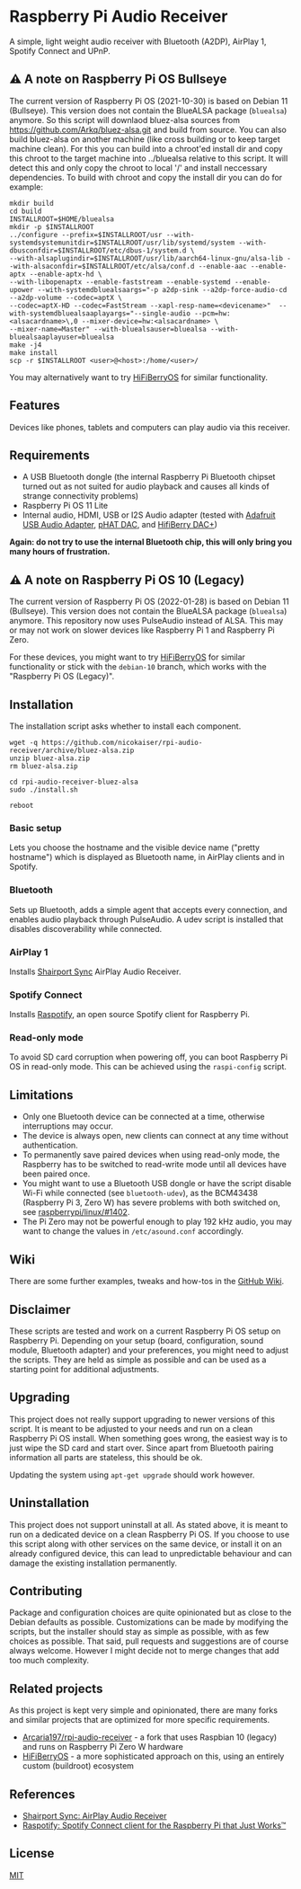 # Raspberry Pi Audio Receiver

A simple, light weight audio receiver with Bluetooth (A2DP), AirPlay 1, Spotify Connect and UPnP.

## ⚠️ A note on Raspberry Pi OS Bullseye

The current version of Raspberry Pi OS (2021-10-30) is based on Debian 11 (Bullseye). This version does not contain the BlueALSA package (`bluealsa`) anymore. So this script will downlaod bluez-alsa sources from https://github.com/Arkq/bluez-alsa.git and build from source. You can also build bluez-alsa on another machine (like cross building or to keep target machine clean). For this you can build into a chroot'ed install dir and copy this chroot to the target machine into ../bluealsa relative to this script. It will detect this and only copy the chroot to local '/' and install neccessary dependencies. To build with chroot and copy the install dir you can do for example:

    mkdir build
    cd build
    INSTALLROOT=$HOME/bluealsa
    mkdir -p $INSTALLROOT
    ../configure --prefix=$INSTALLROOT/usr --with-systemdsystemunitdir=$INSTALLROOT/usr/lib/systemd/system --with-dbusconfdir=$INSTALLROOT/etc/dbus-1/system.d \
    --with-alsaplugindir=$INSTALLROOT/usr/lib/aarch64-linux-gnu/alsa-lib --with-alsaconfdir=$INSTALLROOT/etc/alsa/conf.d --enable-aac --enable-aptx --enable-aptx-hd \
    --with-libopenaptx --enable-faststream --enable-systemd --enable-upower --with-systemdbluealsaargs="-p a2dp-sink --a2dp-force-audio-cd --a2dp-volume --codec=aptX \
    --codec=aptX-HD --codec=FastStream --xapl-resp-name=<devicename>"  --with-systemdbluealsaaplayargs="--single-audio --pcm=hw:<alsacardname>\,0 --mixer-device=hw:<alsacardname> \
    --mixer-name=Master" --with-bluealsauser=bluealsa --with-bluealsaaplayuser=bluealsa
    make -j4
    make install
    scp -r $INSTALLROOT <user>@<host>:/home/<user>/

You may alternatively want to try [HiFiBerryOS](https://github.com/hifiberry/hifiberry-os/) for similar functionality.

## Features

Devices like phones, tablets and computers can play audio via this receiver.

## Requirements

- A USB Bluetooth dongle (the internal Raspberry Pi Bluetooth chipset turned out as not suited for audio playback and causes all kinds of strange connectivity problems)
- Raspberry Pi OS 11 Lite
- Internal audio, HDMI, USB or I2S Audio adapter (tested with [Adafruit USB Audio Adapter](https://www.adafruit.com/product/1475),  [pHAT DAC](https://shop.pimoroni.de/products/phat-dac), and [HifiBerry DAC+](https://www.hifiberry.com/products/dacplus/))

**Again: do not try to use the internal Bluetooth chip, this will only bring you many hours of frustration.**

## ⚠️ A note on Raspberry Pi OS 10 (Legacy)

The current version of Raspberry Pi OS (2022-01-28) is based on Debian 11 (Bullseye). This version does not contain the BlueALSA package (`bluealsa`) anymore. This repository now uses PulseAudio instead of ALSA. This may or may not work on slower devices like Raspberry Pi 1 and Raspberry Pi Zero.

For these devices, you might want to try [HiFiBerryOS](https://github.com/hifiberry/hifiberry-os/) for similar functionality or stick with the `debian-10` branch, which works with the "Raspberry Pi OS (Legacy)".

## Installation

The installation script asks whether to install each component.

    wget -q https://github.com/nicokaiser/rpi-audio-receiver/archive/bluez-alsa.zip
    unzip bluez-alsa.zip
    rm bluez-alsa.zip

    cd rpi-audio-receiver-bluez-alsa
    sudo ./install.sh

    reboot

### Basic setup

Lets you choose the hostname and the visible device name ("pretty hostname") which is displayed as Bluetooth name, in AirPlay clients and in Spotify.

### Bluetooth

Sets up Bluetooth, adds a simple agent that accepts every connection, and enables audio playback through PulseAudio. A udev script is installed that disables discoverability while connected.

### AirPlay 1

Installs [Shairport Sync](https://github.com/mikebrady/shairport-sync) AirPlay Audio Receiver.

### Spotify Connect

Installs [Raspotify](https://github.com/dtcooper/raspotify), an open source Spotify client for Raspberry Pi.

### Read-only mode

To avoid SD card corruption when powering off, you can boot Raspberry Pi OS in read-only mode. This can be achieved using the `raspi-config` script.

## Limitations

- Only one Bluetooth device can be connected at a time, otherwise interruptions may occur.
- The device is always open, new clients can connect at any time without authentication.
- To permanently save paired devices when using read-only mode, the Raspberry has to be switched to read-write mode until all devices have been paired once.
- You might want to use a Bluetooth USB dongle or have the script disable Wi-Fi while connected (see `bluetooth-udev`), as the BCM43438 (Raspberry Pi 3, Zero W) has severe problems with both switched on, see [raspberrypi/linux/#1402](https://github.com/raspberrypi/linux/issues/1402).
- The Pi Zero may not be powerful enough to play 192 kHz audio, you may want to change the values in `/etc/asound.conf` accordingly.

## Wiki

There are some further examples, tweaks and how-tos in the [GitHub Wiki](https://github.com/nicokaiser/rpi-audio-receiver/wiki).

## Disclaimer

These scripts are tested and work on a current Raspberry Pi OS setup on Raspberry Pi. Depending on your setup (board, configuration, sound module, Bluetooth adapter) and your preferences, you might need to adjust the scripts. They are held as simple as possible and can be used as a starting point for additional adjustments.

## Upgrading

This project does not really support upgrading to newer versions of this script. It is meant to be adjusted to your needs and run on a clean Raspberry Pi OS install. When something goes wrong, the easiest way is to just wipe the SD card and start over. Since apart from Bluetooth pairing information all parts are stateless, this should be ok.

Updating the system using `apt-get upgrade` should work however.

## Uninstallation

This project does not support uninstall at all. As stated above, it is meant to run on a dedicated device on a clean Raspberry Pi OS. If you choose to use this script along with other services on the same device, or install it on an already configured device, this can lead to unpredictable behaviour and can damage the existing installation permanently.

## Contributing

Package and configuration choices are quite opinionated but as close to the Debian defaults as possible. Customizations can be made by modifying the scripts, but the installer should stay as simple as possible, with as few choices as possible. That said, pull requests and suggestions are of course always welcome. However I might decide not to merge changes that add too much complexity.

## Related projects

As this project is kept very simple and opinionated, there are many forks and similar projects that are optimized for more specific requirements.

- [Arcaria197/rpi-audio-receiver](https://github.com/Arcadia197/rpi-audio-receiver) - a fork that uses Raspbian 10 (legacy) and runs on Raspberry Pi Zero W hardware
- [HiFiBerryOS](https://github.com/hifiberry/hifiberry-os/) - a more sophisticated approach on this, using an entirely custom (buildroot) ecosystem

## References

- [Shairport Sync: AirPlay Audio Receiver](https://github.com/mikebrady/shairport-sync)
- [Raspotify: Spotify Connect client for the Raspberry Pi that Just Works™](https://github.com/dtcooper/raspotify)

## License

[MIT](LICENSE)
